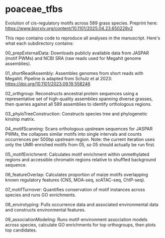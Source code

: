 # poaceae_tfbs
Evolution of cis-regulatory motifs across 589 grass species. Preprint here: https://www.biorxiv.org/content/10.1101/2025.04.23.650228v2

This repo contains code to reproduce all analyses in the manuscript. Here's what each subdirectory contains:

00_prepExternalData: Downloads publicly available data from JASPAR (motif PWMs) and NCBI SRA (raw reads used for Megahit genome assemblies).

01_shortReadAssembly: Assembles genomes from short reads with Megahit. Pipeline is adapted from Schulz et al 2023: https://doi.org/10.1101/2023.09.19.558246

02_orthgroup: Reconstructs ancestral protein sequences using a representative set of high-quality assemblies spanning diverse grasses, then queries against all 589 assemblies to identify orthologous regions.

03_phyloTreeConstruction: Constructs species tree and phylogenetic kinship matrix.

04_motifScanning: Scans orthologous upstream sequences for JASPAR PWMs, the collapses similar motifs into single intervals and counts occurrences per 500bp upstream region. Note: the current iteration uses only the UMR-enriched motifs from 05, so 05 should actually be run first.

05_motifEnrichment: Calculates motif enrichment within unmethylated regions and accessible chromatin regions relative to shuffled background sequence.

06_featureOverlap: Calculates proportion of maize motifs overlapping known regulatory features (CNS, MOA-seq, scATAC-seq, ChIP-seq).

07_motifTurnover: Quantifies conservation of motif instances across species and runs GO enrichments.

08_envirotyping: Pulls occurrence data and associated environmental data and constructs environmental features.

09_associationModeling: Runs motif-environment association models across species, calculate GO enrichments for top orthogroups, then plots top candidates.


